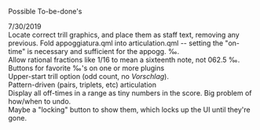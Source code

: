 Possible To-be-done's

7/30/2019 \
Locate correct trill graphics, and place them as staff text, removing any previous. 
Fold appoggiatura.qml into articulation.qml -- setting the "on-time" is necessary and sufficient for the appogg. ‰. \
Allow rational fractions like 1/16 to mean a sixteenth note, not 062.5 ‰. \
Buttons for favorite ‰'s on one or more plugins \
Upper-start trill option (odd count, no _Vorschlag_). \
Pattern-driven (pairs, triplets, etc) articulation \
Display all off-times in a range as tiny numbers in the score. Big problem of how/when to undo. \
Maybe a "locking" button to show them, which locks up the UI until they're gone.
